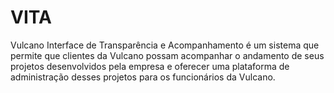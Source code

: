 # VITA
Vulcano Interface de Transparência e Acompanhamento é um sistema que permite que clientes da Vulcano possam acompanhar o andamento de seus projetos desenvolvidos pela empresa e oferecer uma plataforma de administração desses projetos para os funcionários da Vulcano.
